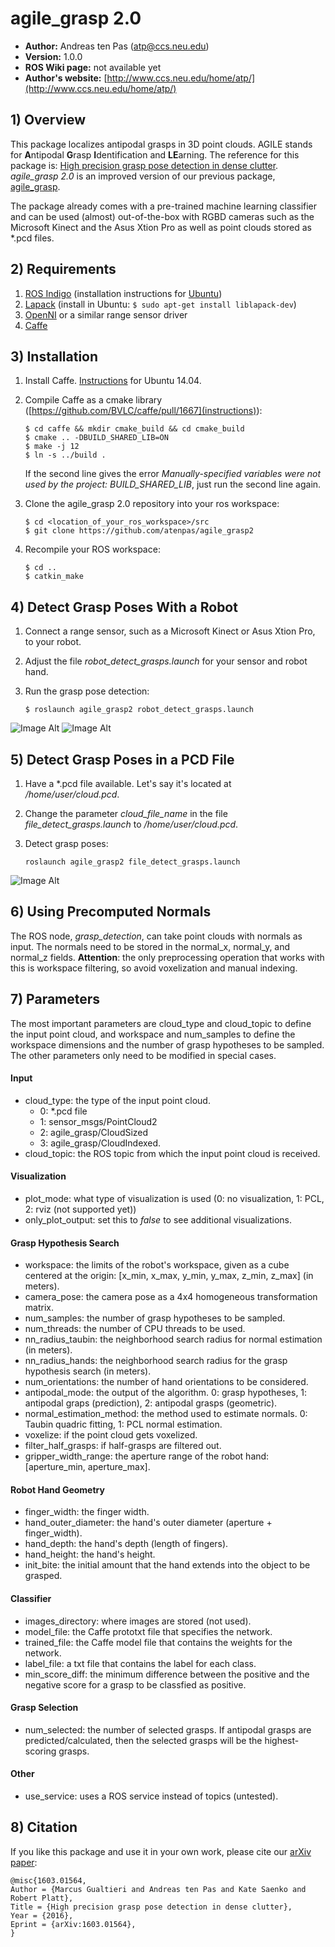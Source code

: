 # agile_grasp 2.0

* **Author:** Andreas ten Pas (atp@ccs.neu.edu)
* **Version:** 1.0.0
* **ROS Wiki page:** not available yet
* **Author's website:** [http://www.ccs.neu.edu/home/atp/](http://www.ccs.neu.edu/home/atp/)


## 1) Overview

This package localizes antipodal grasps in 3D point clouds. AGILE stands for **A**ntipodal **G**rasp **I**dentification and 
**LE**arning. The reference for this package is: 
[High precision grasp pose detection in dense clutter](http://arxiv.org/abs/1603.01564). *agile_grasp 2.0* is an improved 
version of our previous package, [agile_grasp](http://wiki.ros.org/agile_grasp).

The package already comes with a pre-trained machine learning classifier and can be used (almost) out-of-the-box with 
RGBD cameras such as the Microsoft Kinect and the Asus Xtion Pro as well as point clouds stored as *.pcd files.


## 2) Requirements

1. [ROS Indigo](http://wiki.ros.org/indigo) (installation instructions for [Ubuntu](http://wiki.ros.org/indigo/Installation/Ubuntu))
2. [Lapack](http://www.netlib.org/lapack/) (install in Ubuntu: `$ sudo apt-get install liblapack-dev`) 
3. [OpenNI](http://wiki.ros.org/openni_launch) or a similar range sensor driver
4. [Caffe](http://caffe.berkeleyvision.org/) 


## 3) Installation

1. Install Caffe. [Instructions](https://github.com/BVLC/caffe/wiki/Install-Caffe-on-EC2-from-scratch-%28Ubuntu,-CUDA-7,-cuDNN%29) for Ubuntu 14.04. 
2. Compile Caffe as a cmake library ([https://github.com/BVLC/caffe/pull/1667](instructions)):

   ```
   $ cd caffe && mkdir cmake_build && cd cmake_build
   $ cmake .. -DBUILD_SHARED_LIB=ON
   $ make -j 12
   $ ln -s ../build .
   ```
   
   If the second line gives the error *Manually-specified variables were not used by the project: BUILD_SHARED_LIB*, 
   just run the second line again.
3. Clone the agile_grasp 2.0 repository into your ros workspace: 

   ```
   $ cd <location_of_your_ros_workspace>/src
   $ git clone https://github.com/atenpas/agile_grasp2
   ```
4. Recompile your ROS workspace: 

   ```
   $ cd ..
   $ catkin_make
   ```


## 4) Detect Grasp Poses With a Robot

1. Connect a range sensor, such as a Microsoft Kinect or Asus Xtion Pro, to your robot.
2. Adjust the file *robot_detect_grasps.launch* for your sensor and robot hand.
3. Run the grasp pose detection: 
   
   ```
   $ roslaunch agile_grasp2 robot_detect_grasps.launch
   ```

![Image Alt](readme/robot1.png)
![Image Alt](readme/robot2.png)


## 5) Detect Grasp Poses in a PCD File

1. Have a *.pcd file available. Let's say it's located at */home/user/cloud.pcd*. 
2. Change the parameter *cloud_file_name* in the file *file_detect_grasps.launch* to */home/user/cloud.pcd*.
3. Detect grasp poses: 
  
   ```
   roslaunch agile_grasp2 file_detect_grasps.launch
   ```
![Image Alt](readme/file1.png)


## 6) Using Precomputed Normals

The ROS node, *grasp_detection*, can take point clouds with normals as input. The normals need to be stored in the 
normal_x, normal_y, and normal_z fields. **Attention**: the only preprocessing operation that works with this is 
workspace filtering, so avoid voxelization and manual indexing.


## 7) Parameters

The most important parameters are cloud_type and cloud_topic to define the input point cloud, and workspace and 
num_samples to define the workspace dimensions and the number of grasp hypotheses to be sampled. The other parameters 
only need to be modified in special cases.

#### Input
* cloud_type: the type of the input point cloud. 
  * 0: *.pcd file
  * 1: sensor_msgs/PointCloud2
  * 2: agile_grasp/CloudSized
  * 3: agile_grasp/CloudIndexed.
* cloud_topic: the ROS topic from which the input point cloud is received.

#### Visualization
* plot_mode: what type of visualization is used (0: no visualization, 1: PCL, 2: rviz (not supported yet))
* only_plot_output: set this to *false* to see additional visualizations.

#### Grasp Hypothesis Search
* workspace: the limits of the robot's workspace, given as a cube centered at the origin: [x_min, x_max, y_min, y_max, z_min, z_max] (in meters).
* camera_pose: the camera pose as a 4x4 homogeneous transformation matrix.
* num_samples: the number of grasp hypotheses to be sampled.
* num_threads: the number of CPU threads to be used.
* nn_radius_taubin: the neighborhood search radius for normal estimation (in meters).
* nn_radius_hands: the neighborhood search radius for the grasp hypothesis search (in meters).
* num_orientations: the number of hand orientations to be considered.
* antipodal_mode: the output of the algorithm. 0: grasp hypotheses, 1: antipodal graps (prediction), 2: antipodal grasps (geometric).
* normal_estimation_method: the method used to estimate normals. 0: Taubin quadric fitting, 1: PCL normal estimation.
* voxelize: if the point cloud gets voxelized.
* filter_half_grasps: if half-grasps are filtered out.
* gripper_width_range: the aperture range of the robot hand: [aperture_min, aperture_max].

#### Robot Hand Geometry
* finger_width: the finger width.
* hand_outer_diameter: the hand's outer diameter (aperture + finger_width).
* hand_depth: the hand's depth (length of fingers).
* hand_height: the hand's height.
* init_bite: the initial amount that the hand extends into the object to be grasped.

#### Classifier
* images_directory: where images are stored (not used).
* model_file: the Caffe prototxt file that specifies the network.
* trained_file: the Caffe model file that contains the weights for the network.
* label_file: a txt file that contains the label for each class.
* min_score_diff: the minimum difference between the positive and the negative score for a grasp to be classfied as positive.

#### Grasp Selection
* num_selected: the number of selected grasps. If antipodal grasps are predicted/calculated, then the selected grasps will be 
the highest-scoring grasps.

#### Other
* use_service: uses a ROS service instead of topics (untested).


## 8) Citation

If you like this package and use it in your own work, please cite our [arXiv paper](http://arxiv.org/abs/1603.01564):

```
@misc{1603.01564,
Author = {Marcus Gualtieri and Andreas ten Pas and Kate Saenko and Robert Platt},
Title = {High precision grasp pose detection in dense clutter},
Year = {2016},
Eprint = {arXiv:1603.01564},
} 
```
